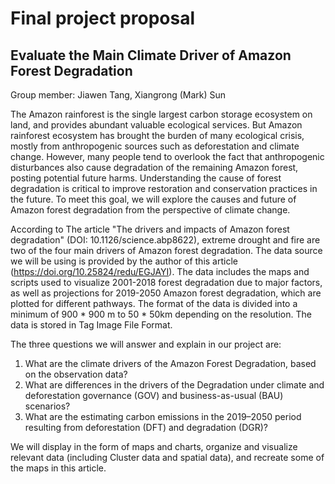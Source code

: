 # Final project proposal

## Evaluate the Main Climate Driver of Amazon Forest Degradation

Group member: Jiawen Tang, Xiangrong (Mark) Sun

The Amazon rainforest is the single largest carbon storage ecosystem on land, and provides abundant valuable ecological services. But Amazon rainforest ecosystem has brought the burden of many ecological crisis, mostly from anthropogenic sources such as deforestation and climate change. However, many people tend to overlook the fact that anthropogenic disturbances also cause degradation of the remaining Amazon forest, posting potential future harms. Understanding the cause of forest degradation is critical to improve restoration and conservation practices in the future. To meet this goal, we will explore the causes and future of Amazon forest degradation from the perspective of climate change.

According to The article "The drivers and impacts of Amazon forest degradation" (DOI: 10.1126/science.abp8622), extreme drought and fire are two of the four main drivers of Amazon forest degradation. The data source we will be using is provided by the author of this article (https://doi.org/10.25824/redu/EGJAYI). The data includes the maps and scripts used to visualize 2001-2018 forest degradation due to major factors, as well as projections for 2019-2050 Amazon forest degradation, which are plotted for different pathways. The format of the data is divided into a minimum of 900 * 900 m to 50 * 50km depending on the resolution. The data is stored in Tag Image File Format.

The three questions we will answer and explain in our project are:
1. What are the climate drivers of the Amazon Forest Degradation, based on the observation data?
2. What are differences in the drivers of the Degradation under climate and deforestation governance (GOV) and business-as-usual (BAU) scenarios?
3. What are the estimating carbon emissions in the 2019–2050 period resulting from deforestation (DFT) and degradation (DGR)?

We will display in the form of maps and charts, organize and visualize relevant data (including Cluster data and spatial data), and recreate some of the maps in this article.
